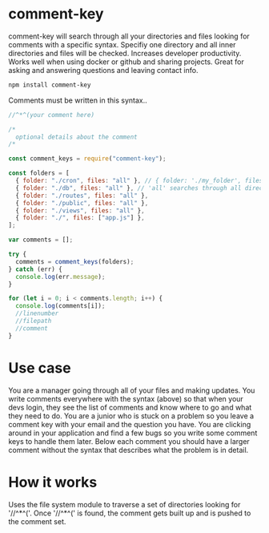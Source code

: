 # comment-key

comment-key will search through all your directories and files looking for comments with a specific syntax. Specifiy one directory and all inner directories and files will be checked. Increases developer productivity. Works well when using docker or github and sharing projects. Great for asking and answering questions and leaving contact info.

```sh
npm install comment-key
```

Comments must be written in this syntax..

```js
//^*^(your comment here)

/*
  optional details about the comment
/*
```

```js
const comment_keys = require("comment-key");

const folders = [
  { folder: "./cron", files: "all" }, // { folder: './my_folder', files: ([]), ('all'), (['a.js', 'b.js']) }
  { folder: "./db", files: "all" }, // 'all' searches through all directories and files
  { folder: "./routes", files: "all" },
  { folder: "./public", files: "all" },
  { folder: "./views", files: "all" },
  { folder: "./", files: ["app.js"] },
];

var comments = [];

try {
  comments = comment_keys(folders);
} catch (err) {
  console.log(err.message);
}

for (let i = 0; i < comments.length; i++) {
  console.log(comments[i]);
  //linenumber
  //filepath
  //comment
}
```

# Use case

You are a manager going through all of your files and making updates. You write comments everywhere with the syntax (above) so that when your devs login, they see the list of comments and know where to go and what they need to do. You are a junior who is stuck on a problem so you leave a comment key with your email and the question you have. You are clicking around in your application and find a few bugs so you write some comment keys to handle them later.
Below each comment you should have a larger comment without the syntax that describes what the problem is in detail.

# How it works

Uses the file system module to traverse a set of directories looking for '//^\*^('. Once '//^\*^(' is found, the comment gets built up and is pushed to the comment set.
